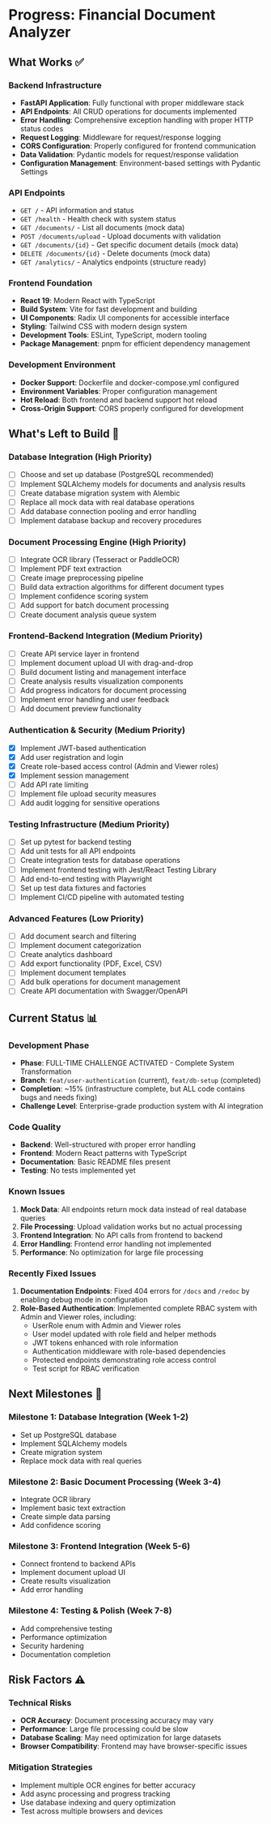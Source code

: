 # Progress: Financial Document Analyzer

## What Works ✅

### Backend Infrastructure

- **FastAPI Application**: Fully functional with proper middleware stack
- **API Endpoints**: All CRUD operations for documents implemented
- **Error Handling**: Comprehensive exception handling with proper HTTP status codes
- **Request Logging**: Middleware for request/response logging
- **CORS Configuration**: Properly configured for frontend communication
- **Data Validation**: Pydantic models for request/response validation
- **Configuration Management**: Environment-based settings with Pydantic Settings

### API Endpoints

- `GET /` - API information and status
- `GET /health` - Health check with system status
- `GET /documents/` - List all documents (mock data)
- `POST /documents/upload` - Upload documents with validation
- `GET /documents/{id}` - Get specific document details (mock data)
- `DELETE /documents/{id}` - Delete documents (mock data)
- `GET /analytics/` - Analytics endpoints (structure ready)

### Frontend Foundation

- **React 19**: Modern React with TypeScript
- **Build System**: Vite for fast development and building
- **UI Components**: Radix UI components for accessible interface
- **Styling**: Tailwind CSS with modern design system
- **Development Tools**: ESLint, TypeScript, modern tooling
- **Package Management**: pnpm for efficient dependency management

### Development Environment

- **Docker Support**: Dockerfile and docker-compose.yml configured
- **Environment Variables**: Proper configuration management
- **Hot Reload**: Both frontend and backend support hot reload
- **Cross-Origin Support**: CORS properly configured for development

## What's Left to Build 🚧

### Database Integration (High Priority)

- [ ] Choose and set up database (PostgreSQL recommended)
- [ ] Implement SQLAlchemy models for documents and analysis results
- [ ] Create database migration system with Alembic
- [ ] Replace all mock data with real database operations
- [ ] Add database connection pooling and error handling
- [ ] Implement database backup and recovery procedures

### Document Processing Engine (High Priority)

- [ ] Integrate OCR library (Tesseract or PaddleOCR)
- [ ] Implement PDF text extraction
- [ ] Create image preprocessing pipeline
- [ ] Build data extraction algorithms for different document types
- [ ] Implement confidence scoring system
- [ ] Add support for batch document processing
- [ ] Create document analysis queue system

### Frontend-Backend Integration (Medium Priority)

- [ ] Create API service layer in frontend
- [ ] Implement document upload UI with drag-and-drop
- [ ] Build document listing and management interface
- [ ] Create analysis results visualization components
- [ ] Add progress indicators for document processing
- [ ] Implement error handling and user feedback
- [ ] Add document preview functionality

### Authentication & Security (Medium Priority)

- [x] Implement JWT-based authentication
- [x] Add user registration and login
- [x] Create role-based access control (Admin and Viewer roles)
- [x] Implement session management
- [ ] Add API rate limiting
- [ ] Implement file upload security measures
- [ ] Add audit logging for sensitive operations

### Testing Infrastructure (Medium Priority)

- [ ] Set up pytest for backend testing
- [ ] Add unit tests for all API endpoints
- [ ] Create integration tests for database operations
- [ ] Implement frontend testing with Jest/React Testing Library
- [ ] Add end-to-end testing with Playwright
- [ ] Set up test data fixtures and factories
- [ ] Implement CI/CD pipeline with automated testing

### Advanced Features (Low Priority)

- [ ] Add document search and filtering
- [ ] Implement document categorization
- [ ] Create analytics dashboard
- [ ] Add export functionality (PDF, Excel, CSV)
- [ ] Implement document templates
- [ ] Add bulk operations for document management
- [ ] Create API documentation with Swagger/OpenAPI

## Current Status 📊

### Development Phase

- **Phase**: FULL-TIME CHALLENGE ACTIVATED - Complete System Transformation
- **Branch**: `feat/user-authentication` (current), `feat/db-setup` (completed)
- **Completion**: ~15% (infrastructure complete, but ALL code contains bugs and needs fixing)
- **Challenge Level**: Enterprise-grade production system with AI integration

### Code Quality

- **Backend**: Well-structured with proper error handling
- **Frontend**: Modern React patterns with TypeScript
- **Documentation**: Basic README files present
- **Testing**: No tests implemented yet

### Known Issues

1. **Mock Data**: All endpoints return mock data instead of real database queries
2. **File Processing**: Upload validation works but no actual processing
3. **Frontend Integration**: No API calls from frontend to backend
4. **Error Handling**: Frontend error handling not implemented
5. **Performance**: No optimization for large file processing

### Recently Fixed Issues

1. **Documentation Endpoints**: Fixed 404 errors for `/docs` and `/redoc` by enabling debug mode in configuration
2. **Role-Based Authentication**: Implemented complete RBAC system with Admin and Viewer roles, including:
   - UserRole enum with Admin and Viewer roles
   - User model updated with role field and helper methods
   - JWT tokens enhanced with role information
   - Authentication middleware with role-based dependencies
   - Protected endpoints demonstrating role access control
   - Test script for RBAC verification

## Next Milestones 🎯

### Milestone 1: Database Integration (Week 1-2)

- Set up PostgreSQL database
- Implement SQLAlchemy models
- Create migration system
- Replace mock data with real queries

### Milestone 2: Basic Document Processing (Week 3-4)

- Integrate OCR library
- Implement basic text extraction
- Create simple data parsing
- Add confidence scoring

### Milestone 3: Frontend Integration (Week 5-6)

- Connect frontend to backend APIs
- Implement document upload UI
- Create results visualization
- Add error handling

### Milestone 4: Testing & Polish (Week 7-8)

- Add comprehensive testing
- Performance optimization
- Security hardening
- Documentation completion

## Risk Factors ⚠️

### Technical Risks

- **OCR Accuracy**: Document processing accuracy may vary
- **Performance**: Large file processing could be slow
- **Database Scaling**: May need optimization for large datasets
- **Browser Compatibility**: Frontend may have browser-specific issues

### Mitigation Strategies

- Implement multiple OCR engines for better accuracy
- Add async processing and progress tracking
- Use database indexing and query optimization
- Test across multiple browsers and devices
